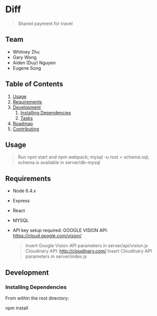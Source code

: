# Diff

> Shared payment for travel

## Team

  - Whitney Zhu
  - Gary Wong
  - Aiden (Duy) Nguyen
  - Eugene Song 

## Table of Contents

1. [Usage](#Usage)
1. [Requirements](#requirements)
1. [Development](#development)
    1. [Installing Dependencies](#installing-dependencies)
    1. [Tasks](#tasks)
1. [Roadmap](#roadmap)
1. [Contributing](#contributing)

## Usage

> Run npm start and npm webpack;
> mysql -u root < schema.sql; schema is available in server/db-mysql

## Requirements

- Node 6.4.x
- Express
- React
- MYSQL

- API key setup required:
	GOOGLE VISION API: https://cloud.google.com/vision/
	>Insert Google Vision API parameters in server/api/vision.js
	Cloudinary API: http://cloudinary.com/
	>Insert Cloudinary API parameters in server/index.js
## Development

### Installing Dependencies

From within the root directory:

npm install

